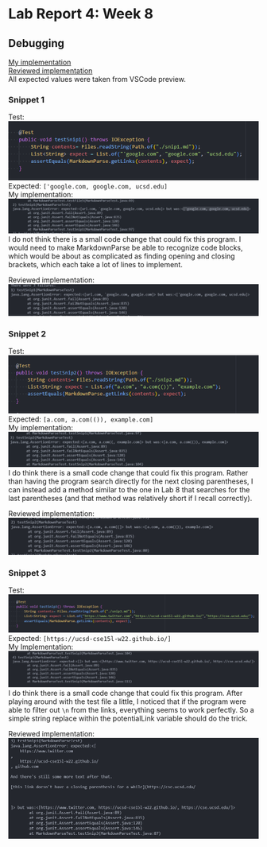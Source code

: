 # Lab Report 4: Week 8

## Debugging

[My implementation](https://github.com/BenX-64/markdown-parse)
<br>
[Reviewed implementation](https://github.com/5ean-github/markdown-parse)
<br>
All expected values were taken from VSCode preview.
### Snippet 1
Test: <br>
![image](./assets/report-4/snip1-test.png) <br>
Expected: `['google.com, google.com, ucsd.edu]` <br>
My implementation: <br>
![image](./assets/report-4/snip1-p.png)
I do not think there is a small code change that could fix this program. I would need to make
MarkdownParse be able to recognize code blocks, which would be about as complicated as finding opening and
closing brackets, which each take a lot of lines to implement.

Reviewed implementation: <br>
![image](./assets/report-4/snip1-r.png)
### Snippet 2
Test: <br>
![image](./assets/report-4/snip2-test.png) <br>
Expected: `[a.com, a.com(()), example.com]` <br>
My implementation: <br>
![image](./assets/report-4/snip2-p.png)
I do think there is a small code change that could fix this program. Rather than having the program search
directly for the next closing parentheses, I can instead add a method similar to the one in Lab 8 that searches for
the last parentheses (and that method was relatively short if I recall correctly).

Reviewed implementation: <br>
![image](./assets/report-4/snip2-r.png)
### Snippet 3
Test: <br>
![image](./assets/report-4/snip3-test.png) <br>
Expected: `[https://ucsd-cse15l-w22.github.io/]` <br>
My Implementation: <br>
![image](./assets/report-4/snip3-p.png)
I do think there is a small code change that could fix this program. After playing around with the test file
a little, I noticed that if the program were able to filter out `\n` from the links, everything seems to work perfectly. So a simple string replace within the potentialLink variable should do the trick. 
<br>

Reviewed implementation: <br>
![image](./assets/report-4/snip3-r.png)